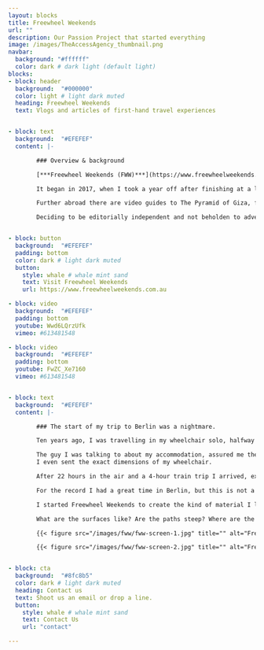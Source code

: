```yaml
---
layout: blocks
title: Freewheel Weekends
url: ""
description: Our Passion Project that started everything
image: /images/TheAccessAgency_thumbnail.png
navbar:
  background: "#ffffff"
  color: dark # dark light (default light)
blocks:
- block: header
  background:  "#000000"
  color: light # light dark muted
  heading: Freewheel Weekends
  text: Vlogs and articles of first-hand travel experiences


- block: text
  background:  "#EFEFEF"
  content: |-

        ### Overview & background

        [***Freewheel Weekends (FWW)***](https://www.freewheelweekends.com.au "Visit Freewheel Weekends") is a website, a vlog, travel guide and directory for travellers with reduced mobility.

        It began in 2017, when I took a year off after finishing at a large tech company. The idea started as a way of recording new experiences and grew into a magazine for people with reduced mobility. It includes a directory covering some of Melbourne’s best accessible experiences – from restaurants to museums and galleries.

        Further abroad there are video guides to The Pyramid of Giza, from Jerusalem’s Old City from New Zealand’s Bay of Islands and more. There’re also first-hand accounts of trying new stuff – like indoor climbing or sled hockey.

        Deciding to be editorially independent and not beholden to advertisers meant self-funding, but it also meant creative control. The content proved valuable and visitors grew month on month. It’s still updated, however infrequently – though much of the content remains relevant and, we hope, useful in providing information and maybe some inspiration to travel and explore.


- block: button
  background:  "#EFEFEF"
  padding: bottom
  color: dark # light dark muted
  button:
    style: whale # whale mint sand
    text: Visit Freewheel Weekends
    url: https://www.freewheelweekends.com.au

- block: video
  background:  "#EFEFEF"
  padding: bottom
  youtube: Wwd6LQrzUfk
  vimeo: #613481548

- block: video
  background:  "#EFEFEF"
  padding: bottom
  youtube: FwZC_Xe7160
  vimeo: #613481548


- block: text
  background:  "#EFEFEF"
  content: |-

        ### The start of my trip to Berlin was a nightmare.

        Ten years ago, I was travelling in my wheelchair solo, halfway around the world to the German capital. With 3 weeks annual leave, some savings and a passion for Deutsch design culture, I was more than excited.

        The guy I was talking to about my accommodation, assured me the converted warehouse I’d seen online was suitable for my needs.
        I even sent the exact dimensions of my wheelchair.

        After 22 hours in the air and a 4-hour train trip I arrived, exhausted, to find my uber-cool Kreuzberg digs inaccessible. Apparently, it was ‘wheelchair-friendly’ after the 20 cm step at the entry.

        For the record I had a great time in Berlin, but this is not a unique story. Everyone with access needs has had similar problems.

        I started Freewheel Weekends to create the kind of material I look for when I’m planning travel. It’s the questions that aren’t answered by travel sites, that I feature in my reviews and videos.

        What are the surfaces like? Are the paths steep? Where are the accessible toilets?

        {{< figure src="/images/fww/fww-screen-1.jpg" title="" alt="Freewheel Weekends homepage screen shot" width="800" attr="The Homepage of Freewheel Weekends">}}

        {{< figure src="/images/fww/fww-screen-2.jpg" title="" alt="Freewheel Weekends Features and Stories screen shot" width="800" attr="Freewheel Weekends Features and Stories screen shot">}}


- block: cta
  background:  "#8fc8b5"
  color: dark # light dark muted
  heading: Contact us
  text: Shoot us an email or drop a line.
  button:
    style: whale # whale mint sand
    text: Contact Us
    url: "contact"

---
```

